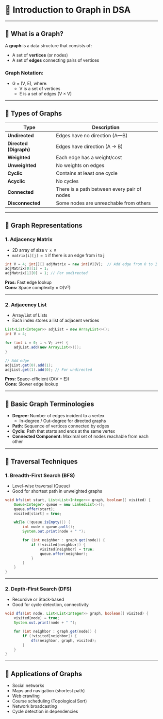 # 📘 Introduction to Graph in DSA
---
## 🔷 What is a Graph?
A **graph** is a data structure that consists of:
- A set of **vertices** (or nodes)
- A set of **edges** connecting pairs of vertices
### Graph Notation:

- G = (V, E), where:
    - V is a set of vertices
    - E is a set of edges (V × V)

---
## 🔷 Types of Graphs

|Type|Description|
|---|---|
|**Undirected**|Edges have no direction (A—B)|
|**Directed (Digraph)**|Edges have direction (A → B)|
|**Weighted**|Each edge has a weight/cost|
|**Unweighted**|No weights on edges|
|**Cyclic**|Contains at least one cycle|
|**Acyclic**|No cycles|
|**Connected**|There is a path between every pair of nodes|
|**Disconnected**|Some nodes are unreachable from others|

---
## 🔷 Graph Representations
### 1. **Adjacency Matrix**
- 2D array of size `V x V`
- `matrix[i][j] = 1` if there is an edge from i to j

```java
int V = 4; int[][] adjMatrix = new int[V][V];  // Add edge from 0 to 1 
adjMatrix[0][1] = 1; 
adjMatrix[1][0] = 1; // For undirected
```

**Pros:** Fast edge lookup  
**Cons:** Space complexity = O(V²)

---

### 2. **Adjacency List**
- Array/List of Lists
- Each index stores a list of adjacent vertices

```java
List<List<Integer>> adjList = new ArrayList<>();
int V = 4;

for (int i = 0; i < V; i++) {
    adjList.add(new ArrayList<>());
}

// Add edge
adjList.get(0).add(1);
adjList.get(1).add(0); // For undirected

```


**Pros:** Space-efficient (O(V + E))  
**Cons:** Slower edge lookup

---

## 🔷 Basic Graph Terminologies

- **Degree:** Number of edges incident to a vertex
    - In-degree / Out-degree for directed graphs
- **Path:** Sequence of vertices connected by edges
- **Cycle:** Path that starts and ends at the same vertex
- **Connected Component:** Maximal set of nodes reachable from each other

---

## 🔷 Traversal Techniques
### 1. **Breadth-First Search (BFS)**
- Level-wise traversal (Queue)
- Good for shortest path in unweighted graphs
```java
void bfs(int start, List<List<Integer>> graph, boolean[] visited) {
    Queue<Integer> queue = new LinkedList<>();
    queue.offer(start);
    visited[start] = true;

    while (!queue.isEmpty()) {
        int node = queue.poll();
        System.out.print(node + " ");

        for (int neighbor : graph.get(node)) {
            if (!visited[neighbor]) {
                visited[neighbor] = true;
                queue.offer(neighbor);
            }
        }
    }
}

```

---

### 2. **Depth-First Search (DFS)**
- Recursive or Stack-based
- Good for cycle detection, connectivity

```java
void dfs(int node, List<List<Integer>> graph, boolean[] visited) {
    visited[node] = true;
    System.out.print(node + " ");

    for (int neighbor : graph.get(node)) {
        if (!visited[neighbor]) {
            dfs(neighbor, graph, visited);
        }
    }
}

```
---

## 🔷 Applications of Graphs
- Social networks
- Maps and navigation (shortest path)
- Web crawling
- Course scheduling (Topological Sort)
- Network broadcasting
- Cycle detection in dependencies


